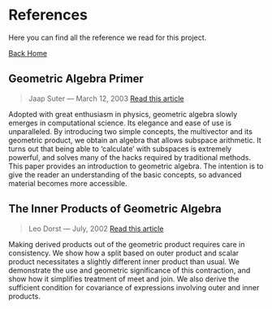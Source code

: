# References

Here you can find all the reference we read for this project.

[Back Home](../index.md)

## Geometric Algebra Primer
> Jaap Suter — March 12, 2003
[Read this article](https://www.jaapsuter.com/geometric-algebra.pdf)

Adopted with great enthusiasm in physics, geometric algebra slowly emerges in computational science. Its elegance and ease of use is unparalleled. By introducing two simple concepts, the multivector and its geometric product,
we obtain an algebra that allows subspace arithmetic. It turns out that being able to ‘calculate’ with subspaces is extremely powerful, and solves many of the hacks required by traditional methods. This paper provides an introduction to geometric algebra. The intention is to give the reader an understanding of the basic concepts, so advanced material becomes more accessible.

## The Inner Products of Geometric Algebra
> Leo Dorst — July, 2002
[Read this article](https://www.researchgate.net/publication/2842332_The_Inner_Products_of_Geometric_Algebra)

Making derived products out of the geometric product requires care in consistency. We show how a split based on outer product and scalar product necessitates a slightly different inner product than usual. We demonstrate the use and geometric significance of this contraction, and show how it simplifies treatment of meet and join. We also derive the sufficient condition for covariance of expressions involving outer and inner products.


